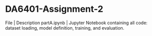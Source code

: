 # DA6401-Assignment-2

File | Description
partA.ipynb | Jupyter Notebook containing all code: dataset loading, model definition, training, and evaluation.

